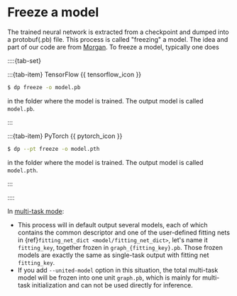 # Freeze a model

The trained neural network is extracted from a checkpoint and dumped into a protobuf(.pb) file. This process is called "freezing" a model. The idea and part of our code are from [Morgan](https://blog.metaflow.fr/tensorflow-how-to-freeze-a-model-and-serve-it-with-a-python-api-d4f3596b3adc). To freeze a model, typically one does

::::{tab-set}

:::{tab-item} TensorFlow {{ tensorflow_icon }}

```bash
$ dp freeze -o model.pb
```

in the folder where the model is trained. The output model is called `model.pb`.

:::

:::{tab-item} PyTorch {{ pytorch_icon }}

```bash
$ dp --pt freeze -o model.pth
```

in the folder where the model is trained. The output model is called `model.pth`.

:::

::::

In [multi-task mode](../train/multi-task-training.md):

- This process will in default output several models, each of which contains the common descriptor and
  one of the user-defined fitting nets in {ref}`fitting_net_dict <model/fitting_net_dict>`, let's name it `fitting_key`, together frozen in `graph_{fitting_key}.pb`.
  Those frozen models are exactly the same as single-task output with fitting net `fitting_key`.
- If you add `--united-model` option in this situation,
  the total multi-task model will be frozen into one unit `graph.pb`, which is mainly for multi-task initialization and can not be used directly for inference.
